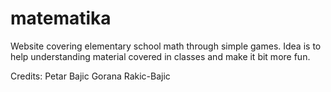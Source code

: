 # matematika
Website covering elementary school math through simple games. Idea is to help understanding material covered in classes and make it bit more fun.



Credits:
Petar Bajic 
Gorana Rakic-Bajic